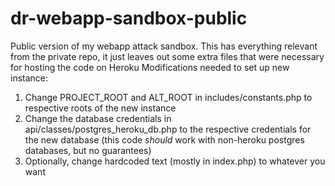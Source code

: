 # dr-webapp-sandbox-public
Public version of my webapp attack sandbox. This has everything relevant from the private repo, it just leaves out some extra files that were necessary for hosting the code on Heroku
Modifications needed to set up new instance:
1. Change PROJECT_ROOT and ALT_ROOT in includes/constants.php to respective roots of the new instance
2. Change the database credentials in api/classes/postgres_heroku_db.php to the respective credentials for the new database (this code *should* work with non-heroku postgres databases, but no guarantees)
3. Optionally, change hardcoded text (mostly in index.php) to whatever you want
